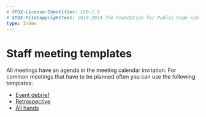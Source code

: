 ```yaml
---
# SPDX-License-Identifier: CC0-1.0
# SPDX-FileCopyrightText: 2019-2024 The Foundation for Public Code <info@publiccode.net>
type: Index
---
```


# Staff meeting templates

All meetings have an agenda in the meeting calendar invitation.
For common meetings that have to be planned often you can use the following templates:

* [Event debrief](event-debrief.md)
* [Retrospective](retrospective.md)
* [All hands](all-hands.md)
